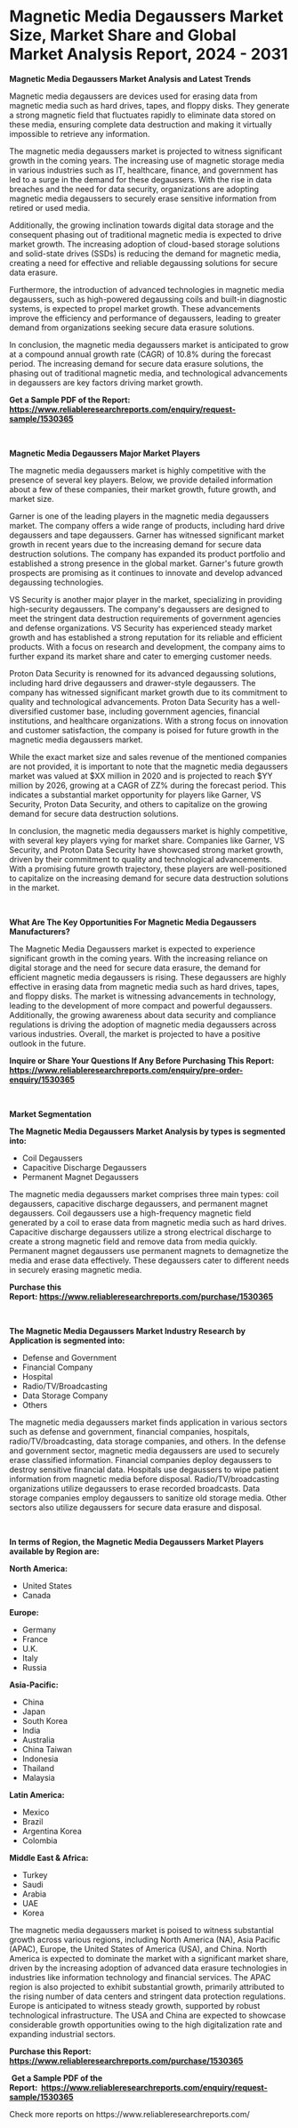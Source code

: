<p><h1>Magnetic Media Degaussers Market Size, Market Share and Global Market Analysis Report, 2024 - 2031</h1></p><p><strong>Magnetic Media Degaussers Market Analysis and Latest Trends</strong></p>
<p><p>Magnetic media degaussers are devices used for erasing data from magnetic media such as hard drives, tapes, and floppy disks. They generate a strong magnetic field that fluctuates rapidly to eliminate data stored on these media, ensuring complete data destruction and making it virtually impossible to retrieve any information.</p><p>The magnetic media degaussers market is projected to witness significant growth in the coming years. The increasing use of magnetic storage media in various industries such as IT, healthcare, finance, and government has led to a surge in the demand for these degaussers. With the rise in data breaches and the need for data security, organizations are adopting magnetic media degaussers to securely erase sensitive information from retired or used media.</p><p>Additionally, the growing inclination towards digital data storage and the consequent phasing out of traditional magnetic media is expected to drive market growth. The increasing adoption of cloud-based storage solutions and solid-state drives (SSDs) is reducing the demand for magnetic media, creating a need for effective and reliable degaussing solutions for secure data erasure.</p><p>Furthermore, the introduction of advanced technologies in magnetic media degaussers, such as high-powered degaussing coils and built-in diagnostic systems, is expected to propel market growth. These advancements improve the efficiency and performance of degaussers, leading to greater demand from organizations seeking secure data erasure solutions.</p><p>In conclusion, the magnetic media degaussers market is anticipated to grow at a compound annual growth rate (CAGR) of 10.8% during the forecast period. The increasing demand for secure data erasure solutions, the phasing out of traditional magnetic media, and technological advancements in degaussers are key factors driving market growth.</p></p>
<p><strong>Get a Sample PDF of the Report:&nbsp; <a href="https://www.reliableresearchreports.com/enquiry/request-sample/1530365">https://www.reliableresearchreports.com/enquiry/request-sample/1530365</a></strong></p>
<p>&nbsp;</p>
<p><strong>Magnetic Media Degaussers Major Market Players</strong></p>
<p><p>The magnetic media degaussers market is highly competitive with the presence of several key players. Below, we provide detailed information about a few of these companies, their market growth, future growth, and market size.</p><p>Garner is one of the leading players in the magnetic media degaussers market. The company offers a wide range of products, including hard drive degaussers and tape degaussers. Garner has witnessed significant market growth in recent years due to the increasing demand for secure data destruction solutions. The company has expanded its product portfolio and established a strong presence in the global market. Garner's future growth prospects are promising as it continues to innovate and develop advanced degaussing technologies.</p><p>VS Security is another major player in the market, specializing in providing high-security degaussers. The company's degaussers are designed to meet the stringent data destruction requirements of government agencies and defense organizations. VS Security has experienced steady market growth and has established a strong reputation for its reliable and efficient products. With a focus on research and development, the company aims to further expand its market share and cater to emerging customer needs.</p><p>Proton Data Security is renowned for its advanced degaussing solutions, including hard drive degaussers and drawer-style degaussers. The company has witnessed significant market growth due to its commitment to quality and technological advancements. Proton Data Security has a well-diversified customer base, including government agencies, financial institutions, and healthcare organizations. With a strong focus on innovation and customer satisfaction, the company is poised for future growth in the magnetic media degaussers market.</p><p>While the exact market size and sales revenue of the mentioned companies are not provided, it is important to note that the magnetic media degaussers market was valued at $XX million in 2020 and is projected to reach $YY million by 2026, growing at a CAGR of ZZ% during the forecast period. This indicates a substantial market opportunity for players like Garner, VS Security, Proton Data Security, and others to capitalize on the growing demand for secure data destruction solutions.</p><p>In conclusion, the magnetic media degaussers market is highly competitive, with several key players vying for market share. Companies like Garner, VS Security, and Proton Data Security have showcased strong market growth, driven by their commitment to quality and technological advancements. With a promising future growth trajectory, these players are well-positioned to capitalize on the increasing demand for secure data destruction solutions in the market.</p></p>
<p>&nbsp;</p>
<p><strong>What Are The Key Opportunities For Magnetic Media Degaussers Manufacturers?</strong></p>
<p><p>The Magnetic Media Degaussers market is expected to experience significant growth in the coming years. With the increasing reliance on digital storage and the need for secure data erasure, the demand for efficient magnetic media degaussers is rising. These degaussers are highly effective in erasing data from magnetic media such as hard drives, tapes, and floppy disks. The market is witnessing advancements in technology, leading to the development of more compact and powerful degaussers. Additionally, the growing awareness about data security and compliance regulations is driving the adoption of magnetic media degaussers across various industries. Overall, the market is projected to have a positive outlook in the future.</p></p>
<p><strong>Inquire or Share Your Questions If Any Before Purchasing This Report: <a href="https://www.reliableresearchreports.com/enquiry/pre-order-enquiry/1530365">https://www.reliableresearchreports.com/enquiry/pre-order-enquiry/1530365</a></strong></p>
<p>&nbsp;</p>
<p><strong>Market Segmentation</strong></p>
<p><strong>The Magnetic Media Degaussers Market Analysis by types is segmented into:</strong></p>
<p><ul><li>Coil Degaussers</li><li>Capacitive Discharge Degaussers</li><li>Permanent Magnet Degaussers</li></ul></p>
<p><p>The magnetic media degaussers market comprises three main types: coil degaussers, capacitive discharge degaussers, and permanent magnet degaussers. Coil degaussers use a high-frequency magnetic field generated by a coil to erase data from magnetic media such as hard drives. Capacitive discharge degaussers utilize a strong electrical discharge to create a strong magnetic field and remove data from media quickly. Permanent magnet degaussers use permanent magnets to demagnetize the media and erase data effectively. These degaussers cater to different needs in securely erasing magnetic media.</p></p>
<p><strong>Purchase this Report:&nbsp;<a href="https://www.reliableresearchreports.com/purchase/1530365">https://www.reliableresearchreports.com/purchase/1530365</a></strong></p>
<p>&nbsp;</p>
<p><strong>The Magnetic Media Degaussers Market Industry Research by Application is segmented into:</strong></p>
<p><ul><li>Defense and Government</li><li>Financial Company</li><li>Hospital</li><li>Radio/TV/Broadcasting</li><li>Data Storage Company</li><li>Others</li></ul></p>
<p><p>The magnetic media degaussers market finds application in various sectors such as defense and government, financial companies, hospitals, radio/TV/broadcasting, data storage companies, and others. In the defense and government sector, magnetic media degaussers are used to securely erase classified information. Financial companies deploy degaussers to destroy sensitive financial data. Hospitals use degaussers to wipe patient information from magnetic media before disposal. Radio/TV/broadcasting organizations utilize degaussers to erase recorded broadcasts. Data storage companies employ degaussers to sanitize old storage media. Other sectors also utilize degaussers for secure data erasure and disposal.</p></p>
<p>&nbsp;</p>
<p><strong>In terms of Region, the Magnetic Media Degaussers Market Players available by Region are:</strong></p>
<p>
    <p> <strong> North America: </strong>
        <ul>
            <li>United States</li>
            <li>Canada</li>
        </ul>
        </p> 
    <p> <strong> Europe: </strong>
        <ul>
            <li>Germany</li>
            <li>France</li>
            <li>U.K.</li>
            <li>Italy</li>
            <li>Russia</li>
        </ul>
        </p> 
    <p> <strong> Asia-Pacific: </strong>
        <ul>
            <li>China</li>
            <li>Japan</li>
            <li>South Korea</li>
            <li>India</li>
            <li>Australia</li>
            <li>China Taiwan</li>
            <li>Indonesia</li>
            <li>Thailand</li>
            <li>Malaysia</li>
        </ul>
        </p> 
    <p> <strong> Latin America: </strong>
        <ul>
            <li>Mexico</li>
            <li>Brazil</li>
            <li>Argentina Korea</li>
            <li>Colombia</li>
        </ul>
        </p> 
    <p> <strong> Middle East & Africa: </strong>
        <ul>
            <li>Turkey</li>
            <li>Saudi</li>
            <li>Arabia</li>
            <li>UAE</li>
            <li>Korea</li>
        </ul>
    </p>
    </p>
<p><p>The magnetic media degaussers market is poised to witness substantial growth across various regions, including North America (NA), Asia Pacific (APAC), Europe, the United States of America (USA), and China. North America is expected to dominate the market with a significant market share, driven by the increasing adoption of advanced data erasure technologies in industries like information technology and financial services. The APAC region is also projected to exhibit substantial growth, primarily attributed to the rising number of data centers and stringent data protection regulations. Europe is anticipated to witness steady growth, supported by robust technological infrastructure. The USA and China are expected to showcase considerable growth opportunities owing to the high digitalization rate and expanding industrial sectors.</p></p>
<p><strong>Purchase this Report: <a href="https://www.reliableresearchreports.com/purchase/1530365">https://www.reliableresearchreports.com/purchase/1530365</a></strong></p>
<p>&nbsp;<strong>Get a Sample PDF of the Report:&nbsp;&nbsp;<a href="https://www.reliableresearchreports.com/enquiry/request-sample/1530365">https://www.reliableresearchreports.com/enquiry/request-sample/1530365</a></strong></p>
<p><strong></strong></p>
<p>Check more reports on https://www.reliableresearchreports.com/</p>